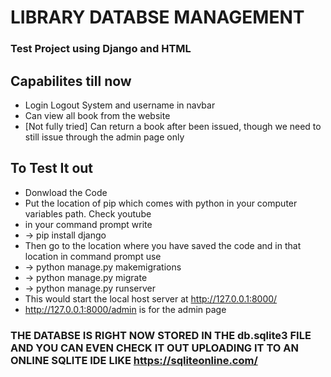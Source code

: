 # LIBRARY DATABSE MANAGEMENT
### Test Project using Django and HTML


## Capabilites till now
* Login Logout System and username in navbar
* Can view all book from the website
* [Not fully tried] Can return a book after been issued, though we need to still issue through the admin page only

## To Test It out
* Donwload the Code
* Put the location of pip which comes with python in your computer variables path. Check youtube
* in your command prompt write
* ->  pip install django
* Then go to the location where you have saved the code and in that location in command prompt use 
* -> python manage.py makemigrations
* -> python manage.py migrate
* -> python manage.py runserver
* This would start the local host server at http://127.0.0.1:8000/
* http://127.0.0.1:8000/admin is for the admin page

### THE DATABSE IS RIGHT NOW STORED IN THE db.sqlite3 FILE AND YOU CAN EVEN CHECK IT OUT UPLOADING IT TO AN ONLINE SQLITE IDE LIKE https://sqliteonline.com/
